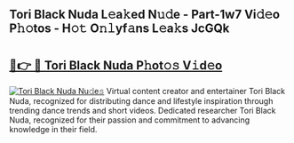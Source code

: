 ## Tori Black Nuda L𝚎a𝚔ed N𝚞𝚍e - Part-1w7 Vi𝚍𝚎o P𝚑𝚘tos - H𝚘𝚝 O𝚗𝚕yf𝚊ns L𝚎a𝚔s JcGQk

# <h2><a href="http://kfc2m5.oniu.top/?m=Tori+Black+Nuda">🔗👉 🔴 Tori Black Nuda P𝚑ot𝚘𝚜 V𝚒d𝚎o</a></h2>

[![Tori Black Nuda Nu𝚍e𝚜](https://i.imgur.com/0qMVB7G.gif)](http://kfc2m5.oniu.top/?m=Tori+Black+Nuda)
Virtual content creator and entertainer Tori Black Nuda, recognized for distributing dance and lifestyle inspiration through trending dance trends and short videos. Dedicated researcher Tori Black Nuda, recognized for their passion and commitment to advancing knowledge in their field.  
